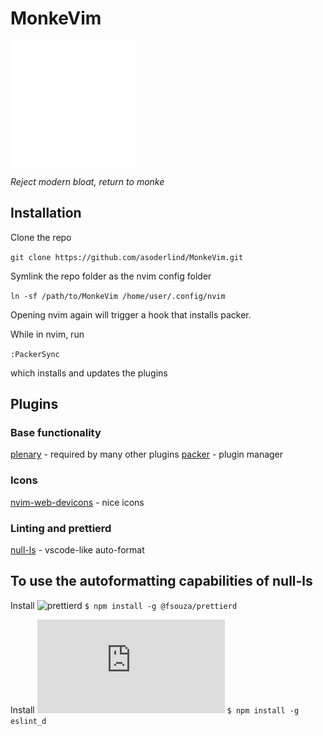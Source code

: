 # MonkeVim

<img src="white_transparent.png" width="200" height="200" />

_Reject modern bloat, return to monke_

## Installation

Clone the repo

`git clone https://github.com/asoderlind/MonkeVim.git`

Symlink the repo folder as the nvim config folder

`ln -sf /path/to/MonkeVim /home/user/.config/nvim`

Opening nvim again will trigger a hook that installs packer.

While in nvim, run

`:PackerSync`

which installs and updates the plugins

## Plugins

### Base functionality

[plenary](https://github.com/nvim-lua/plenary.nvim) - required by many other plugins
[packer](https://github.com/wbthomason/packer.nvim) - plugin manager

### Icons

[nvim-web-devicons](https://github.com/kyazdani42/nvim-web-devicons) - nice icons

### Linting and prettierd

[null-ls](https://github.com/jose-elias-alvarez/null-ls.nvim") - vscode-like auto-format

## To use the autoformatting capabilities of null-ls

Install ![prettierd](https://github.com/fsouza/prettierd#installation-guide)
`$ npm install -g @fsouza/prettierd`

Install ![eslint_d](https://github.com/mantoni/eslint_d.js#install)
`$ npm install -g eslint_d`
